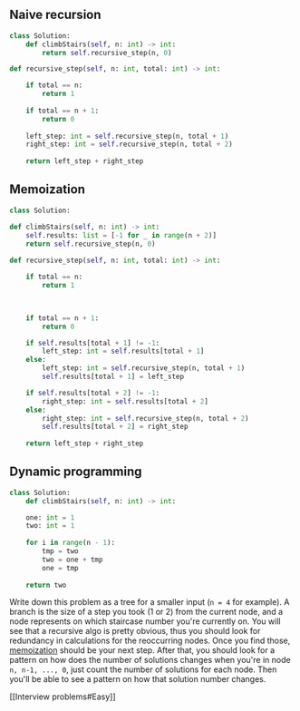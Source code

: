 ## Naive recursion
```Python
class Solution:
	def climbStairs(self, n: int) -> int:
		return self.recursive_step(n, 0)

def recursive_step(self, n: int, total: int) -> int:

	if total == n:
		return 1
	
	if total == n + 1:
		return 0
	
	left_step: int = self.recursive_step(n, total + 1)
	right_step: int = self.recursive_step(n, total + 2)  
	
	return left_step + right_step
```

## Memoization
```Python
class Solution:

def climbStairs(self, n: int) -> int:
	self.results: list = [-1 for _ in range(n + 2)]
	return self.recursive_step(n, 0)
	
def recursive_step(self, n: int, total: int) -> int:

	if total == n:
		return 1

  

	if total == n + 1:
		return 0

	if self.results[total + 1] != -1:
		left_step: int = self.results[total + 1]
	else:
		left_step: int = self.recursive_step(n, total + 1)
		self.results[total + 1] = left_step

	if self.results[total + 2] != -1:
		right_step: int = self.results[total + 2]
	else:
		right_step: int = self.recursive_step(n, total + 2)
		self.results[total + 2] = right_step
  
	return left_step + right_step
```

## Dynamic programming
```Python
class Solution:
	def climbStairs(self, n: int) -> int:

	one: int = 1
	two: int = 1
	
	for i in range(n - 1):
		tmp = two
		two = one + tmp
		one = tmp
		
	return two
```

Write down this problem as a tree for a smaller input (`n = 4` for example). A branch is the size of a step you took (1 or 2) from the current node, and a node represents on which staircase number you're currently on. 
You will see that a recursive algo is pretty obvious, thus you should look for redundancy in calculations for the reoccurring nodes. Once you find those, [memoization](https://www.geeksforgeeks.org/memoization-1d-2d-and-3d/) should be your next step. 
After that, you should look for a pattern on how does the number of solutions changes when you're in node `n, n-1, ..., 0`, just count the number of solutions for each node. Then you'll be able to see a pattern on how that solution number changes.

[[Interview problems#Easy]]